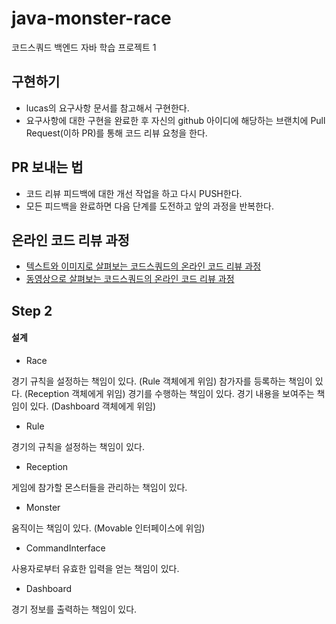 # java-monster-race

코드스쿼드 백엔드 자바 학습 프로젝트 1

## 구현하기

- lucas의 요구사항 문서를 참고해서 구현한다.
- 요구사항에 대한 구현을 완료한 후 자신의 github 아이디에 해당하는 브랜치에 Pull Request(이하 PR)를 통해 코드 리뷰 요청을 한다.

## PR 보내는 법

- 코드 리뷰 피드백에 대한 개선 작업을 하고 다시 PUSH한다.
- 모든 피드백을 완료하면 다음 단계를 도전하고 앞의 과정을 반복한다.

## 온라인 코드 리뷰 과정

- [텍스트와 이미지로 살펴보는 코드스쿼드의 온라인 코드 리뷰 과정](https://github.com/code-squad/codesquad-docs/blob/master/codereview/README.md)
- [동영상으로 살펴보는 코드스쿼드의 온라인 코드 리뷰 과정](https://youtu.be/a5c9ku-_fok)

## Step 2

#### 설계

- Race

경기 규칙을 설정하는 책임이 있다. (Rule 객체에게 위임)
참가자를 등록하는 책임이 있다. (Reception 객체에게 위임)
경기를 수행하는 책임이 있다.
경기 내용을 보여주는 책임이 있다. (Dashboard 객체에게 위임)

- Rule

경기의 규칙을 설정하는 책임이 있다.

- Reception

게임에 참가할 몬스터들을 관리하는 책임이 있다.

- Monster

움직이는 책임이 있다. (Movable 인터페이스에 위임)

- CommandInterface

사용자로부터 유효한 입력을 얻는 책임이 있다.

- Dashboard

경기 정보를 출력하는 책임이 있다.
